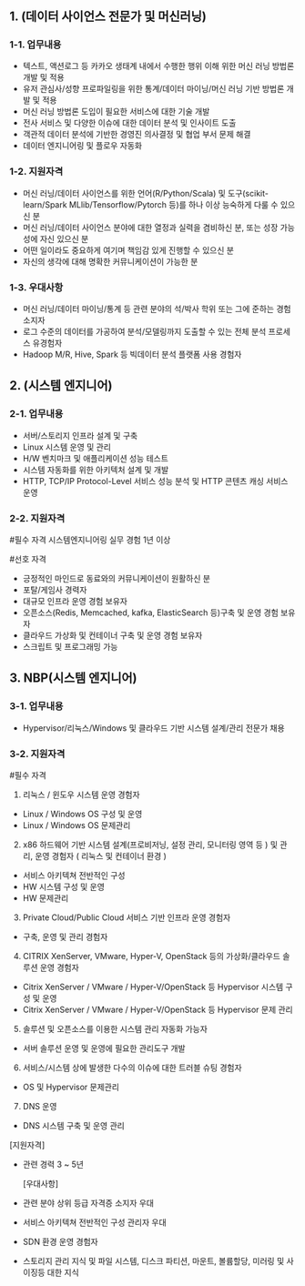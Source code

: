 # # 

## 1. (데이터 사이언스 전문가 및 머신러닝)

### 1-1. 업무내용

- 텍스트, 액션로그 등 카카오 생태계 내에서 수행한 행위 이해 위한 머신 러닝 방법론 개발 및 적용
- 유저 관심사/성향 프로파일링을 위한 통계/데이터 마이닝/머신 러닝 기반 방법론 개발 및 적용
- 머신 러닝 방법론 도입이 필요한 서비스에 대한 기술 개발
- 전사 서비스 및 다양한 이슈에 대한 데이터 분석 및 인사이트 도출
- 객관적 데이터 분석에 기반한 경영진 의사결정 및 협업 부서 문제 해결
- 데이터 엔지니어링 및 플로우 자동화

### 1-2. 지원자격

- 머신 러닝/데이터 사이언스를 위한 언어(R/Python/Scala) 및 도구(scikit-learn/Spark MLlib/Tensorflow/Pytorch 등)를 하나 이상 능숙하게 다룰 수 있으신 분
- 머신 러닝/데이터 사이언스 분야에 대한 열정과 실력을 겸비하신 분, 또는 성장 가능성에 자신 있으신 분
- 어떤 일이라도 중요하게 여기며 책임감 있게 진행할 수 있으신 분
- 자신의 생각에 대해 명확한 커뮤니케이션이 가능한 분

### 1-3. 우대사항

- 머신 러닝/데이터 마이닝/통계 등 관련 분야의 석/박사 학위 또는 그에 준하는 경험 소지자
- 로그 수준의 데이터를 가공하여 분석/모델링까지 도출할 수 있는 전체 분석 프로세스 유경험자
- Hadoop M/R, Hive, Spark 등 빅데이터 분석 플랫폼 사용 경험자



## 2. (시스템 엔지니어)

### 2-1. 업무내용

- 서버/스토리지 인프라 설계 및 구축
- Linux 시스템 운영 및 관리
- H/W 벤치마크 및 애플리케이션 성능 테스트
- 시스템 자동화를 위한 아키텍처 설계 및 개발
- HTTP, TCP/IP Protocol-Level 서비스 성능 분석 및 HTTP 콘텐츠 캐싱 서비스 운영

### 2-2. 지원자격

\#필수 자격
시스템엔지니어링 실무 경험 1년 이상

 

\#선호 자격

- 긍정적인 마인드로 동료와의 커뮤니케이션이 원활하신 분
- 포탈/게임사 경력자
- 대규모 인프라 운영 경험 보유자
- 오픈소스(Redis, Memcached, kafka, ElasticSearch 등)구축 및 운영 경험 보유자
- 클라우드 가상화 및 컨테이너 구축 및 운영 경험 보유자
- 스크립트 및 프로그래밍 가능



## 3. NBP(시스템 엔지니어)

### 3-1. 업무내용

- Hypervisor/리눅스/Windows 및 클라우드 기반 시스템 설계/관리 전문가 채용

### 3-2. 지원자격

\#필수 자격
1. 리눅스 / 윈도우 시스템 운영 경험자
 - Linux / Windows OS 구성 및 운영
 - Linux / Windows OS 문제관리
2. x86 하드웨어 기반 시스템 설계(프로비저닝, 설정 관리, 모니터링 영역 등 ) 및 관리, 운영 경험자 ( 리눅스 및 컨테이너 환경 )
 - 서비스 아키텍쳐 전반적인 구성
 - HW 시스템 구성 및 운영
 - HW 문제관리
3. Private Cloud/Public Cloud 서비스 기반 인프라 운영 경험자
 - 구축, 운영 및 관리 경험자
4. CITRIX XenServer, VMware, Hyper-V, OpenStack 등의 가상화/클라우드 솔루션 운영 경험자
 - Citrix XenServer / VMware / Hyper-V/OpenStack 등 Hypervisor 시스템 구성 및 운영
 - Citrix XenServer / VMware / Hyper-V/OpenStack 등 Hypervisor 문제 관리
5. 솔루션 및 오픈소스를 이용한 시스템 관리 자동화 가능자
 - 서버 솔루션 운영 및 운영에 필요한 관리도구 개발
6. 서비스/시스템 상에 발생한 다수의 이슈에 대한 트러블 슈팅 경험자
 - OS 및 Hypervisor 문제관리
7. DNS 운영
 - DNS 시스템 구축 및 운영 관리

  

  [지원자격]

- 관련 경력 3 ~ 5년

  [우대사항]

- 관련 분야 상위 등급 자격증 소지자 우대

- 서비스 아키텍쳐 전반적인 구성 관리자 우대

- SDN 환경 운영 경험자

- 스토리지 관리 지식 및 파일 시스템, 디스크 파티션, 마운트, 볼륨할당, 미러링 및 사이징등 대한 지식